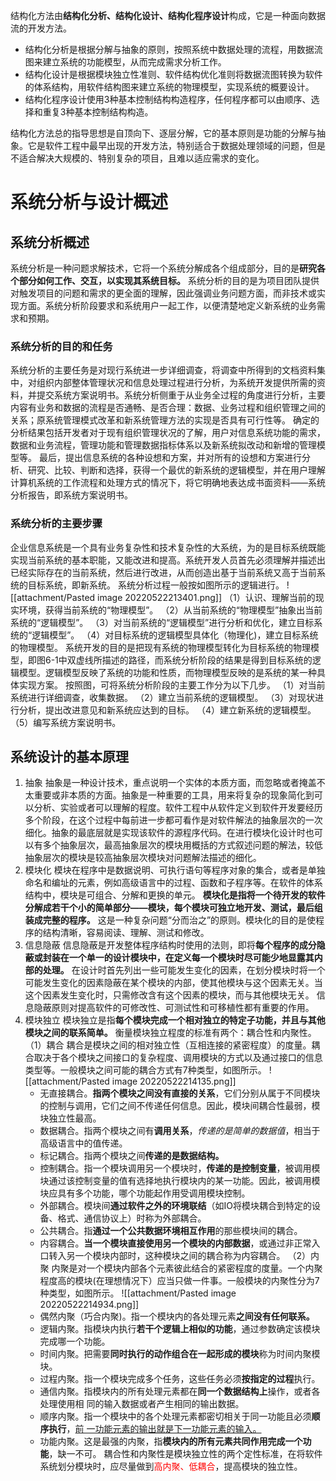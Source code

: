 
结构化方法由**结构化分析、结构化设计、结构化程序设计**构成，它是一种面向数据流的开发方法。

- 结构化分析是根据分解与抽象的原则，按照系统中数据处理的流程，用数据流图来建立系统的功能模型，从而完成需求分析工作。
- 结构化设计是根据模块独立性准则、软件结构优化准则将数据流图转换为软件的体系结构，用软件结构图来建立系统的物理模型，实现系统的概要设计。
- 结构化程序设计使用3种基本控制结构构造程序，任何程序都可以由顺序、选择和重复3种基本控制结构构造。

结构化方法总的指导思想是自顶向下、逐层分解，它的基本原则是功能的分解与抽象。它是软件工程中最早出现的开发方法，特别适合于数据处理领域的问题，但是不适合解决大规模的、特别复杂的项目，且难以适应需求的变化。

# 系统分析与设计概述

## 系统分析概述

系统分析是一种问题求解技术，它将一个系统分解成各个组成部分，目的是**研究各个部分如何工作、交互，以实现其系统目标。** 系统分析的目的是为项目团队提供对触发项目的问题和需求的更全面的理解，因此强调业务问题方面，而非技术或实现方面。系统分析阶段要求和系统用户一起工作，以便清楚地定义新系统的业务需求和预期。

### 系统分析的目的和任务

系统分析的主要任务是对现行系统进一步详细调查，将调查中所得到的文档资料集中，对组织内部整体管理状况和信息处理过程进行分析，为系统开发提供所需的资料，并提交系统方案说明书。系统分析侧重于从业务全过程的角度进行分析，主要内容有业务和数据的流程是否通畅、是否合理：数据、业务过程和组织管理之间的关系；原系统管理模式改革和新系统管理方法的实现是否具有可行性等。
确定的分析结果包括开发者对于现有组织管理状况的了解，用户对信息系统功能的需求，数据和业务流程，管理功能和管理数据指标体系以及新系统拟改动和新增的管理模型等。
最后，提出信息系统的各种设想和方案，并对所有的设想和方案进行分析、研究、比较、判断和选择，获得一个最优的新系统的逻辑模型，并在用户理解计算机系统的工作流程和处理方式的情况下，将它明确地表达成书面资料——系统分析报告，即系统方案说明书。

### 系统分析的主要步骤
企业信息系统是一个具有业务复杂性和技术复杂性的大系统，为的是目标系统既能实现当前系统的基本职能，又能改进和提高。系统开发人员首先必须理解并描述出已经实际存在的当前系统，然后进行改进，从而创造出基于当前系统又高于当前系统的目标系统，即新系统。
系统分析过程一般按如图所示的逻辑进行。
![[attachment/Pasted image 20220522213401.png]]
（1）认识、理解当前的现实环境，获得当前系统的“物理模型”。
（2）从当前系统的“物理模型”抽象出当前系统的“逻辑模型”。
（3）对当前系统的“逻辑模型”进行分析和优化，建立目标系统的“逻辑模型”。
（4）对目标系统的逻辑模型具体化（物理化)，建立目标系统的物理模型。
系统开发的目的是把现有系统的物理模型转化为目标系统的物理模型，即图6-1中双虚线所描述的路径，而系统分析阶段的结果是得到目标系统的逻辑模型。逻辑模型反映了系统的功能和性质，而物理模型反映的是系统的某一种具体实现方案。
按照图，可将系统分析阶段的主要工作分为以下几步。
（1）对当前系统进行详细调查，收集数据。
（2）建立当前系统的逻辑模型。
（3）对现状进行分析，提出改进意见和新系统应达到的目标。
（4）建立新系统的逻辑模型。
（5）编写系统方案说明书。

## 系统设计的基本原理
1. 抽象
	抽象是一种设计技术，重点说明一个实体的本质方面，而忽略或者掩盖不太重要或非本质的方面。抽象是一种重要的工具，用来将复杂的现象简化到可以分析、实验或者可以理解的程度。软件工程中从软件定义到软件开发要经历多个阶段，在这个过程中每前进一步都可看作是对软件解法的抽象层次的一次细化。抽象的最底层就是实现该软件的源程序代码。在进行模块化设计时也可以有多个抽象层次，最高抽象层次的模块用概括的方式叙述问题的解法，较低抽象层次的模块是较高抽象层次模块对问题解法描述的细化。
2. 模块化
	模块在程序中是数据说明、可执行语句等程序对象的集合，或者是单独命名和编址的元素，例如高级语言中的过程、函数和子程序等。在软件的体系结构中，模块是可组合、分解和更换的单元。
	**模块化是指将一个待开发的软件分解成若干个小的简单部分——模块，每个模块可独立地开发、测试，最后组装成完整的程序。** 这是一种复杂问题“分而治之”的原则。模块化的目的是使程序的结构清晰，容易阅读、理解、测试和修改。
3. 信息隐蔽
	信息隐蔽是开发整体程序结构时使用的法则，即将**每个程序的成分隐蔽或封装在一个单一的设计模块中，在定义每一个模块时尽可能少地显露其内部的处理。** 在设计时首先列出一些可能发生变化的因素，在划分模块时将一个可能发生变化的因素隐蔽在某个模块的内部，使其他模块与这个因素无关。当这个因素发生变化时，只需修改含有这个因素的模块，而与其他模块无关。
	信息隐蔽原则对提高软件的可修改性、可测试性和可移植性都有重要的作用。
4. 模块独立
	模块独立是指**每个模块完成一个相对独立的特定子功能，并且与其他模块之间的联系简单。** 衡量模块独立程度的标准有两个：耦合性和内聚性。
	（1）耦合
	耦合是模块之间的相对独立性（互相连接的紧密程度）的度量。耦合取决于各个模块之间接口的复杂程度、调用模块的方式以及通过接口的信息类型等。一般模块之间可能的耦合方式有7种类型，如图所示。
	![[attachment/Pasted image 20220522214135.png]]
	- 无直接耦合。**指两个模块之间没有直接的关系**，它们分别从属于不同模块的控制与调用，它们之间不传递任何信息。因此，模块间耦合性最弱，模块独立性最高。
	- 数据耦合。指两个模块之间有**调用关系**，*传递的是简单的数据值*，相当于高级语言中的值传递。
	- 标记耦合。指两个模块之间**传递的是数据结构。**
	- 控制耦合。指一个模块调用另一个模块时，**传递的是控制变量**，被调用模块通过该控制变量的值有选择地执行模块内的某一功能。因此，被调用模块应具有多个功能，哪个功能起作用受调用模块控制。
	- 外部耦合。模块间**通过软件之外的环境联结**（如IO将模块耦合到特定的设备、格式、通信协议上）时称为外部耦合。
	- 公共耦合。指**通过一个公共数据环境相互作用**的那些模块间的耦合。
	- 内容耦合。**当一个模块直接使用另一个模块的内部数据**，或通过非正常入口转入另一个模块内部时，这种模块之间的耦合称为内容耦合。
	（2）内聚
	内聚是对一个模块内部各个元素彼此结合的紧密程度的度量。一个内聚程度高的模块(在理想情况下）应当只做一件事。一般模块的内聚性分为7种类型，如图所示。
	![[attachment/Pasted image 20220522214934.png]]
	- 偶然内聚（巧合内聚)。指一个模块内的各处理元素**之间没有任何联系。**
	- 逻辑内聚。指模块内执行**若干个逻辑上相似的功能**，通过参数确定该模块完成哪一个功能。
	- 时间内聚。把需要**同时执行的动作组合在一起形成的模块**称为时间内聚模块。
	- 过程内聚。指一个模块完成多个任务，这些任务必须**按指定的过程**执行。
	- 通信内聚。指模块内的所有处理元素都在**同一个数据结构上**操作，或者各处理使用相
	同的输入数据或者产生相同的输出数据。
	- 顺序内聚。指一个模块中的各个处理元素都密切相关于同一功能且必须**顺序执行**，<u>前
	一功能元素的输出就是下一功能元素的输入。</u>
	- 功能内聚。这是最强的内聚，指**模块内的所有元素共同作用完成一个功能**，缺一不可。
耦合性和内聚性是模块独立性的两个定性标准，在将软件系统划分模块时，应尽量做到<font color='red'>高内聚、低耦合</font>，提高模块的独立性。
